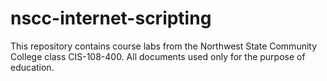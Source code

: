 # nscc-internet-scripting
This repository contains course labs from the Northwest State Community College class CIS-108-400.
All documents used only for the purpose of education.
